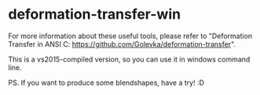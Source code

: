# deformation-transfer-win

For more information about these useful tools, please refer to "Deformation Transfer in ANSI C:
https://github.com/Golevka/deformation-transfer".

This is a vs2015-compiled version, so you can use it in windows command line.

PS. If you want to produce some blendshapes, have a try! :D
